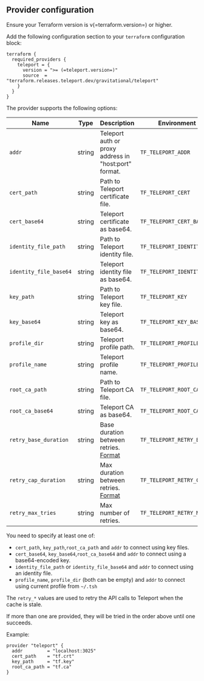 ## Provider configuration

Ensure your Terraform version is v(=terraform.version=) or higher.

Add the following configuration section to your `terraform` configuration block:

```
terraform {
  required_providers {
    teleport = {
      version = ">= (=teleport.version=)"
      source  = "terraform.releases.teleport.dev/gravitational/teleport"
    }
  }
}
```

The provider supports the following options:

| Name                   | Type   | Description                                                                    | Environment Variable               |
| ---------------------- | ------ | ------------------------------------------------------------------------------ | ---------------------------------- |
| `addr`                 | string | Teleport auth or proxy address in "host:port" format.                          | `TF_TELEPORT_ADDR`                 |
| `cert_path`            | string | Path to Teleport certificate file.                                             | `TF_TELEPORT_CERT`                 |
| `cert_base64`          | string | Teleport certificate as base64.                                                | `TF_TELEPORT_CERT_BASE64`          |
| `identity_file_path`   | string | Path to Teleport identity file.                                                | `TF_TELEPORT_IDENTITY_FILE_PATH`   |
| `identity_file_base64` | string | Teleport identity file as base64.                                              | `TF_TELEPORT_IDENTITY_FILE_BASE64` |
| `key_path`             | string | Path to Teleport key file.                                                     | `TF_TELEPORT_KEY`                  |
| `key_base64`           | string | Teleport key as base64.                                                        | `TF_TELEPORT_KEY_BASE64`           |
| `profile_dir`          | string | Teleport profile path.                                                         | `TF_TELEPORT_PROFILE_PATH`         |
| `profile_name`         | string | Teleport profile name.                                                         | `TF_TELEPORT_PROFILE_NAME`         |
| `root_ca_path`         | string | Path to Teleport CA file.                                                      | `TF_TELEPORT_ROOT_CA`              |
| `root_ca_base64`       | string | Teleport CA as base64.                                                         | `TF_TELEPORT_ROOT_CA_BASE64`       |
| `retry_base_duration`  | string | Base duration between retries. [Format](https://pkg.go.dev/time#ParseDuration) | `TF_TELEPORT_RETRY_BASE_DURATION`  |
| `retry_cap_duration`   | string | Max duration between retries. [Format](https://pkg.go.dev/time#ParseDuration)  | `TF_TELEPORT_RETRY_CAP_DURATION`   |
| `retry_max_tries`      | string | Max number of retries.                                                         | `TF_TELEPORT_RETRY_MAX_TRIES`      |

You need to specify at least one of:

- `cert_path`, `key_path`,`root_ca_path` and `addr` to connect using key files.
- `cert_base64`, `key_base64`,`root_ca_base64` and `addr` to connect using a base64-encoded key.
- `identity_file_path` or `identity_file_base64` and `addr` to connect using an identity file.
- `profile_name`, `profile_dir` (both can be empty) and `addr` to connect using current profile from `~/.tsh`

The `retry_*` values are used to retry the API calls to Teleport when the cache is stale.

If more than one are provided, they will be tried in the order above until one succeeds.

Example:

```
provider "teleport" {
  addr         = "localhost:3025"
  cert_path    = "tf.crt"
  key_path     = "tf.key"
  root_ca_path = "tf.ca"
}
```